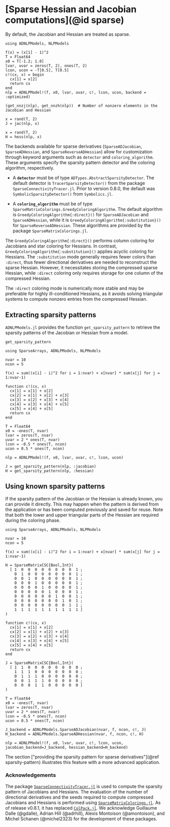 # [Sparse Hessian and Jacobian computations](@id sparse)

By default, the Jacobian and Hessian are treated as sparse.

```@example ex1
using ADNLPModels, NLPModels

f(x) = (x[1] - 1)^2
T = Float64
x0 = T[-1.2; 1.0]
lvar, uvar = zeros(T, 2), ones(T, 2)
lcon, ucon = -T[0.5], T[0.5]
c!(cx, x) = begin
  cx[1] = x[2]
  return cx
end
nlp = ADNLPModel!(f, x0, lvar, uvar, c!, lcon, ucon, backend = :optimized)
```

```@example ex1
(get_nnzj(nlp), get_nnzh(nlp))  # Number of nonzero elements in the Jacobian and Hessian
```

```@example ex1
x = rand(T, 2)
J = jac(nlp, x)
```

```@example ex1
x = rand(T, 2)
H = hess(nlp, x)
```

The backends available for sparse derivatives (`SparseADJacobian`, `SparseADHessian`, and `SparseReverseADHessian`) allow for customization through keyword arguments such as `detector` and `coloring_algorithm`.
These arguments specify the sparsity pattern detector and the coloring algorithm, respectively.

- A **`detector`** must be of type `ADTypes.AbstractSparsityDetector`.
  The default detector is `TracerSparsityDetector()` from the package `SparseConnectivityTracer.jl`.
  Prior to version 0.8.0, the default was `SymbolicSparsityDetector()` from `Symbolics.jl`.

- A **`coloring_algorithm`** must be of type `SparseMatrixColorings.GreedyColoringAlgorithm`.
  The default algorithm is `GreedyColoringAlgorithm{:direct}()` for `SparseADJacobian` and `SparseADHessian`, while it is `GreedyColoringAlgorithm{:substitution}()` for `SparseReverseADHessian`.
  These algorithms are provided by the package `SparseMatrixColorings.jl`.

The `GreedyColoringAlgorithm{:direct}()` performs column coloring for Jacobians and star coloring for Hessians.
In contrast, `GreedyColoringAlgorithm{:substitution}()` applies acyclic coloring for Hessians. The `:substitution` mode generally requires fewer colors than `:direct`, thus fewer directional derivatives are needed to reconstruct the sparse Hessian.
However, it necessitates storing the compressed sparse Hessian, while `:direct` coloring only requires storage for one column of the compressed Hessian.

The `:direct` coloring mode is numerically more stable and may be preferable for highly ill-conditioned Hessians, as it avoids solving triangular systems to compute nonzero entries from the compressed Hessian.

## Extracting sparsity patterns

`ADNLPModels.jl` provides the function `get_sparsity_pattern` to retrieve the sparsity patterns of the Jacobian or Hessian from a model.

```@docs
get_sparsity_pattern
```

```@example ex3
using SparseArrays, ADNLPModels, NLPModels

nvar = 10
ncon = 5

f(x) = sum((x[i] - i)^2 for i = 1:nvar) + x[nvar] * sum(x[j] for j = 1:nvar-1)

function c!(cx, x)
  cx[1] = x[1] + x[2]
  cx[2] = x[1] + x[2] + x[3]
  cx[3] = x[2] + x[3] + x[4]
  cx[4] = x[3] + x[4] + x[5]
  cx[5] = x[4] + x[5]
  return cx
end

T = Float64
x0 = -ones(T, nvar)
lvar = zeros(T, nvar)
uvar = 2 * ones(T, nvar)
lcon = -0.5 * ones(T, ncon)
ucon = 0.5 * ones(T, ncon)

nlp = ADNLPModel!(f, x0, lvar, uvar, c!, lcon, ucon)

J = get_sparsity_pattern(nlp, :jacobian)
H = get_sparsity_pattern(nlp, :hessian)
```

## Using known sparsity patterns

If the sparsity pattern of the Jacobian or the Hessian is already known, you can provide it directly.
This may happen when the pattern is derived from the application or has been computed previously and saved for reuse.
Note that both the lower and upper triangular parts of the Hessian are required during the coloring phase.

```@example ex2
using SparseArrays, ADNLPModels, NLPModels

nvar = 10
ncon = 5

f(x) = sum((x[i] - i)^2 for i = 1:nvar) + x[nvar] * sum(x[j] for j = 1:nvar-1)

H = SparseMatrixCSC{Bool,Int}(
  [ 1  0  0  0  0  0  0  0  0  1 ;
    0  1  0  0  0  0  0  0  0  1 ;
    0  0  1  0  0  0  0  0  0  1 ;
    0  0  0  1  0  0  0  0  0  1 ;
    0  0  0  0  1  0  0  0  0  1 ;
    0  0  0  0  0  1  0  0  0  1 ;
    0  0  0  0  0  0  1  0  0  1 ;
    0  0  0  0  0  0  0  1  0  1 ;
    0  0  0  0  0  0  0  0  1  1 ;
    1  1  1  1  1  1  1  1  1  1 ]
)

function c!(cx, x)
  cx[1] = x[1] + x[2]
  cx[2] = x[1] + x[2] + x[3]
  cx[3] = x[2] + x[3] + x[4]
  cx[4] = x[3] + x[4] + x[5]
  cx[5] = x[4] + x[5]
  return cx
end

J = SparseMatrixCSC{Bool,Int}(
  [ 1  1  0  0  0  0  0  0  0  0 ;
    1  1  1  0  0  0  0  0  0  0 ;
    0  1  1  1  0  0  0  0  0  0 ;
    0  0  1  1  1  0  0  0  0  0 ;
    0  0  0  1  1  0  0  0  0  0 ]
)

T = Float64
x0 = -ones(T, nvar)
lvar = zeros(T, nvar)
uvar = 2 * ones(T, nvar)
lcon = -0.5 * ones(T, ncon)
ucon = 0.5 * ones(T, ncon)

J_backend = ADNLPModels.SparseADJacobian(nvar, f, ncon, c!, J)
H_backend = ADNLPModels.SparseADHessian(nvar, f, ncon, c!, H)

nlp = ADNLPModel!(f, x0, lvar, uvar, c!, lcon, ucon, jacobian_backend=J_backend, hessian_backend=H_backend)
```

The section ["providing the sparsity pattern for sparse derivatives"](@ref sparsity-pattern) illustrates this feature with a more advanced application.


### Acknowledgements

The package [`SparseConnectivityTracer.jl`](https://github.com/adrhill/SparseConnectivityTracer.jl) is used to compute the sparsity pattern of Jacobians and Hessians.
The evaluation of the number of directional derivatives and the seeds required to compute compressed Jacobians and Hessians is performed using [`SparseMatrixColorings.jl`](https://github.com/gdalle/SparseMatrixColorings.jl).
As of release v0.8.1, it has replaced [`ColPack.jl`](https://github.com/exanauts/ColPack.jl).
We acknowledge Guillaume Dalle (@gdalle), Adrian Hill (@adrhill), Alexis Montoison (@amontoison), and Michel Schanen (@michel2323) for the development of these packages.
